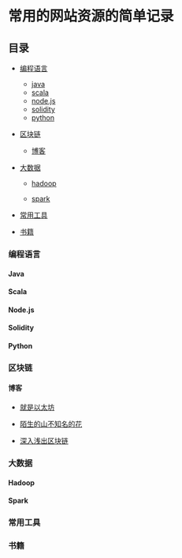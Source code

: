 # 常用的网站资源的简单记录

## 目录

  * [编程语言](#1.1)

    * [java](#1.1.1)
    * [scala](#1.1.2)
    * [node.js](#1.1.3)
    * [solidity](#1.1.4)
    * [python](#1.1.5)

  * [区块链](#1.2)

    * [博客](#1.2.1)

  * [大数据](#1.3)

    * [hadoop](#1.3.1)

    * [spark](#1.3.2)

  * [常用工具](#1.4)

  * [书籍](#1.5)

<h3 id="1.1">编程语言</h3>

<h4 id="1.1.1" color="green">Java</h4>

<h4 id="1.1.2">Scala</h4>

<h4 id="1.1.3">Node.js</h4>

<h4 id="1.1.4">Solidity</h4>

<h4 id="1.1.4">Python</h4>

<h3 id="1.2">区块链</h3>


<h4 id="1.2.1">博客</h4>

  - [就是以太坊](https://www.94eth.com/)

  - [陌生的山不知名的花](https://mshk.top/)

  - [深入浅出区块链](https://learnblockchain.cn/)

<h3 id="1.3">大数据</h3>

<h4 id="1.3.1">Hadoop</h4>

<h4 id="1.3.2">Spark</h4>

<h3 id="1.4">常用工具</h3>

<h3 id="1.5">书籍</h3>





